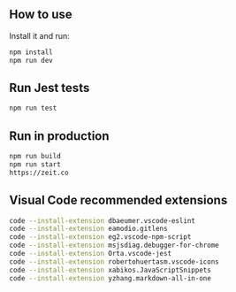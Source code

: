 ## How to use 

Install it and run:

```bash
npm install
npm run dev
```

## Run Jest tests

```bash
npm run test
```

## Run in production 

```bash
npm run build
npm run start
https://zeit.co
```

## Visual Code recommended extensions

```bash
code --install-extension dbaeumer.vscode-eslint
code --install-extension eamodio.gitlens
code --install-extension eg2.vscode-npm-script
code --install-extension msjsdiag.debugger-for-chrome
code --install-extension Orta.vscode-jest
code --install-extension robertohuertasm.vscode-icons
code --install-extension xabikos.JavaScriptSnippets
code --install-extension yzhang.markdown-all-in-one
```